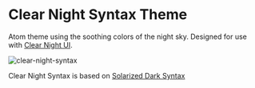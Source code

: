 # Clear Night Syntax Theme

Atom theme using the soothing colors of the night sky. Designed for use with [Clear Night UI](https://github.com/Raindeer44/clear-night-ui).

![clear-night-syntax](https://i.imgur.com/NrVt4xZ.jpg)

Clear Night Syntax is based on [Solarized Dark Syntax](https://github.com/atom/solarized-dark-syntax)
